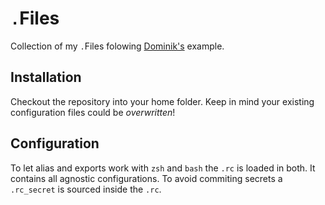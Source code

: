 # `.`Files

Collection of my `.`Files folowing [Dominik's](https://github.com/dhabersack/dotfiles) example.


## Installation
Checkout the repository into your home folder. Keep in mind your existing configuration files could be *overwritten*!

## Configuration
To let alias and exports work with `zsh` and `bash` the `.rc` is loaded in both. It contains all agnostic configurations. To avoid commiting secrets a `.rc_secret` is sourced inside the `.rc`. 